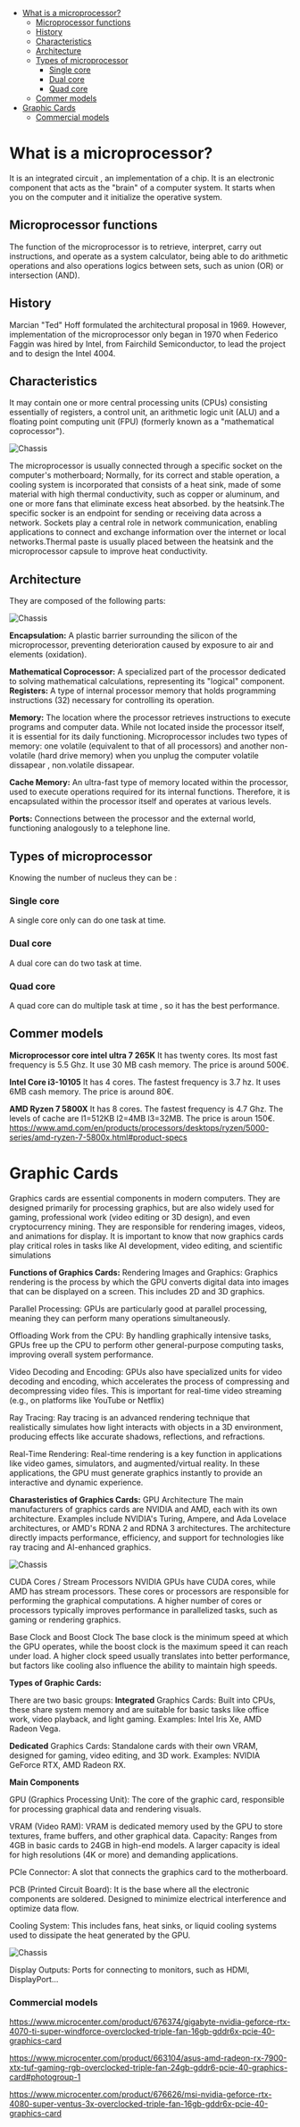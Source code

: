
- [What is a microprocessor?](#what-is-a-microprocessor)
  - [Microprocessor functions](#microprocessor-functions)
  - [History](#history)
  - [Characteristics](#characteristics)
  - [Architecture](#architecture)
  - [Types of microprocessor](#types-of-microprocessor)
    - [Single core](#single-core)
    - [Dual core](#dual-core)
    - [Quad core](#quad-core)
  - [Commer models](#commer-models)
- [Graphic Cards](#graphic-cards)
    - [Commercial models](#commercial-models)
# What is a microprocessor?
It is an integrated circuit , an implementation of a chip.
It is an electronic component that acts as the "brain" of a computer system.
It starts when you on the computer and it initialize the operative system.
## Microprocessor functions
The function of the microprocessor is to retrieve, interpret, carry out instructions, and operate
as a system calculator, being able to do arithmetic operations and also operations
logics between sets, such as union (OR) or intersection (AND).

## History
Marcian "Ted" Hoff formulated the architectural proposal in 1969. However, implementation of the microprocessor only began in 1970 when Federico Faggin was hired by Intel, from Fairchild Semiconductor, to lead the project and to design the Intel 4004.
## Characteristics
It may contain one or more central processing units (CPUs) consisting essentially of registers, a control unit, an arithmetic logic unit (ALU) and a floating point computing unit (FPU) (formerly known as a "mathematical coprocessor").

![Chassis](img/descarga.jpg)

The microprocessor is usually connected through a specific socket on the computer's motherboard; Normally, for its correct and stable operation, a cooling system is incorporated that consists of a heat sink, made of some material with high thermal conductivity, such as copper or aluminum, and one or more fans that eliminate excess heat absorbed. by the heatsink.The specific socker is an endpoint for sending or receiving data across a network. Sockets play a central role in network communication, enabling applications to connect and exchange information over the internet or local networks.Thermal paste is usually placed between the heatsink and the microprocessor capsule to improve heat conductivity.
## Architecture
They are composed of the following parts:

![Chassis](img/descarga%202.jpg)

**Encapsulation:** A plastic barrier surrounding the silicon of the microprocessor, preventing deterioration caused by exposure to air and elements (oxidation).

**Mathematical Coprocessor:** A specialized part of the processor dedicated to solving mathematical calculations, representing its "logical" component.
**Registers:** A type of internal processor memory that holds programming instructions (32) necessary for controlling its operation.

**Memory:** The location where the processor retrieves instructions to execute programs and computer data. While not located inside the processor itself, it is essential for its daily functioning.
Microprocessor includes two types of memory: one volatile (equivalent to that of all processors) and another non-volatile (hard drive memory) when you unplug the computer volatile dissapear , non.volatile dissapear.

**Cache Memory:** An ultra-fast type of memory located within the processor, used to execute operations required for its internal functions. Therefore, it is encapsulated within the processor itself and operates at various levels.

**Ports:** Connections between the processor and the external world, functioning analogously to a telephone line.
## Types of microprocessor
Knowing the number of nucleus they can be : 
### Single core
A single core only can do one task at time.
### Dual core
A dual core can do two task at time.
### Quad core
A quad core can do multiple task at time , so it has the best performance.

## Commer models
**Microprocessor core intel ultra 7 265K**
It has twenty cores.
Its most fast frequency is 5.5 Ghz.
It use 30 MB cash memory.
The price is around 500€.

**Intel Core i3-10105**
It has 4 cores.
The fastest frequency is 3.7 hz.
It uses 6MB cash memory.
The price is around 80€.

**AMD Ryzen 7 5800X**
It has 8 cores.
The fastest frequency is 4.7 Ghz.
The levels of cache are l1=512KB l2=4MB l3=32MB.
The price is aroun 150€.
https://www.amd.com/en/products/processors/desktops/ryzen/5000-series/amd-ryzen-7-5800x.html#product-specs

# Graphic Cards 
 Graphics cards are essential components in modern computers. They are designed primarily for processing graphics, but are
 also widely used for gaming, professional work (video editing or 3D design), 
 and even cryptocurrency mining. They are responsible for rendering images, videos, and 
 animations for display.
 It is important to know that now graphics cards play critical roles in tasks like AI development,
 video editing, and scientific simulations

**Functions of Graphics Cards:**
Rendering Images and Graphics: Graphics rendering is the process by which the GPU converts 
digital data into images that can be displayed on a screen. This includes 2D and 3D graphics.

Parallel Processing: GPUs are particularly good at parallel processing, meaning they can perform
many operations simultaneously.

Offloading Work from the CPU: By handling graphically intensive tasks, GPUs free up the CPU to perform other general-purpose
computing tasks, improving overall system performance.

Video Decoding and Encoding: GPUs also have specialized units for video decoding and encoding, which accelerates the process of compressing and decompressing video files. This is important for real-time video streaming (e.g., on platforms like YouTube or Netflix) 

Ray Tracing: Ray tracing is an advanced rendering technique that realistically simulates how light interacts with objects in a 3D environment, producing effects like accurate shadows, reflections, and refractions.

Real-Time Rendering: Real-time rendering is a key function in applications like video games, simulators, and augmented/virtual reality. In these applications, the GPU must generate graphics instantly to provide an interactive and dynamic experience.

**Charasteristics of Graphics Cards:**
GPU Architecture
The main manufacturers of graphics cards are NVIDIA and AMD, each with its own architecture. Examples include NVIDIA's Turing, Ampere, and Ada Lovelace architectures, or AMD's RDNA 2 and RDNA 3 architectures.
The architecture directly impacts performance, efficiency, and support for technologies like ray tracing and AI-enhanced graphics.

![Chassis](img/descarga%203.jpg)

CUDA Cores / Stream Processors
NVIDIA GPUs have CUDA cores, while AMD has stream processors. These cores or processors are responsible for performing the graphical computations.
A higher number of cores or processors typically improves performance in parallelized tasks, such as gaming or rendering graphics.

Base Clock and Boost Clock
The base clock is the minimum speed at which the GPU operates, while the boost clock is the maximum speed it can reach under load.
A higher clock speed usually translates into better performance, but factors like cooling also influence the ability to maintain high speeds.

**Types of Graphic Cards:**

There are two basic groups:
**Integrated** Graphics Cards: Built into CPUs, these share system memory and are suitable for basic tasks like office work, video playback, and light gaming. Examples: Intel Iris Xe, AMD Radeon Vega.

**Dedicated** Graphics Cards: Standalone cards with their own VRAM, designed for gaming, video editing, and 3D work. Examples: NVIDIA GeForce RTX, AMD Radeon RX.

**Main Components**

GPU (Graphics Processing Unit):
The core of the graphic card, responsible for processing graphical data and rendering visuals.

VRAM (Video RAM):
VRAM is dedicated memory used by the GPU to store textures, frame buffers, and other graphical data.
Capacity: Ranges from 4GB in basic cards to 24GB in high-end models. A larger capacity is ideal
for high resolutions (4K or more) and demanding applications.

PCIe Connector: A slot that connects the graphics card to the motherboard.

PCB (Printed Circuit Board):
It is the base where all the electronic components are soldered.
Designed to minimize electrical interference and optimize data flow.

Cooling System: This includes fans, heat sinks, or liquid cooling systems used to dissipate the heat generated by the GPU.

![Chassis](img/descargas%204.jpg)

Display Outputs: Ports for connecting to monitors, such as HDMI, DisplayPort...

### Commercial models
https://www.microcenter.com/product/676374/gigabyte-nvidia-geforce-rtx-4070-ti-super-windforce-overclocked-triple-fan-16gb-gddr6x-pcie-40-graphics-card

https://www.microcenter.com/product/663104/asus-amd-radeon-rx-7900-xtx-tuf-gaming-rgb-overclocked-triple-fan-24gb-gddr6-pcie-40-graphics-card#photogroup-1

https://www.microcenter.com/product/676626/msi-nvidia-geforce-rtx-4080-super-ventus-3x-overclocked-triple-fan-16gb-gddr6x-pcie-40-graphics-card